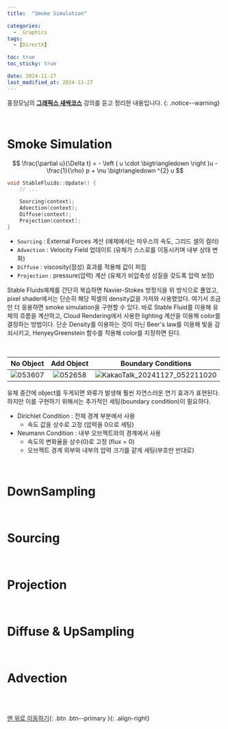```yaml
---
title:  "Smoke Simulation" 

categories:
  -  Graphics
tags:
  - [DirectX]

toc: true
toc_sticky: true

date: 2024-11-27
last_modified_at: 2024-11-27
---
```



홍정모님의 **[그래픽스 새싹코스](https://honglab.co.kr/)** 강의를 듣고 정리한 내용입니다.
{: .notice--warning}

<br>

# Smoke Simulation

$$  \frac{\partial u}{\Delta t} = - \left ( u \cdot \bigtriangledown  \right )u - \frac{1}{\rho} p + \nu \bigtriangledown ^{2} u $$

``` c++
void StableFluids::Update() {
    // ...

    Sourcing(context);
    Advection(context);
    Diffuse(context);
    Projection(context);
}
```

- `Sourcing` : External Forces 계산 (예제에서는 마우스의 속도, 그리드 셀의 컬러)
- `Advection` : Velocity Field 업데이트 (유체가 스스로를 이동시키며 내부 상태 변화)
- `Diffuse` : viscosity(점성) 효과를 적용해 값이 퍼짐
- `Projection` : pressure(압력) 계산 (유체가 비압축성 성질을 갖도록 압력 보정)

Stable Fluids예제를 간단히 복습하면 Navier-Stokes 방정식을 위 방식으로 풀었고, pixel shader에서는 단순히 해당 픽셀의 density값을 가져와 사용했었다. 여기서 조금만 더 응용하면 smoke simulation을 구현할 수 있다. 바로 Stable Fluid를 이용해 유체의 흐름을 계산하고, Cloud Rendering에서 사용한 lighting 계산을 이용해 color를 결정하는 방법이다. 단순 Density를 이용하는 것이 아닌 Beer's law를 이용해 빛을 감쇠시키고, HenyeyGreenstein 함수를 적용해 color를 지정하면 된다.

<br>

| No Object | Add Object | Boundary Conditions |
|:-:|:-:|:-:|
|![053607](https://github.com/user-attachments/assets/c52e9cbd-e845-4dce-83bb-f75df2d30994)|![052658](https://github.com/user-attachments/assets/600c8421-e211-458f-ace9-e595f1e70ef9)|![KakaoTalk_20241127_052211020](https://github.com/user-attachments/assets/8c7c70c5-54ef-4474-9408-8c2dad6d1f24)|

유체 중간에 object를 두게되면 와류가 발생해 훨씬 자연스러운 연기 효과가 표현된다. 하지만 이를 구현하기 위해서는 추가적인 세팅(boundary condition)이 필요하다.

- Dirichlet Condition : 전체 경계 부분에서 사용
    - 속도 값을 상수로 고정 (압력을 0으로 세팅)
- Neumann Condition : 내부 오브젝트와의 경계에서 사용
    - 속도의 변화율을 상수(0)로 고정 (flux = 0)
    - 오브젝트 경계 외부와 내부의 압력 크기를 같게 세팅(부호만 반대로)


<br>

# DownSampling


<br>


# Sourcing


<br>

# Projection


<br>


# Diffuse & UpSampling



<br>


# Advection







<br>
<br>


[맨 위로 이동하기](#){: .btn .btn--primary }{: .align-right}